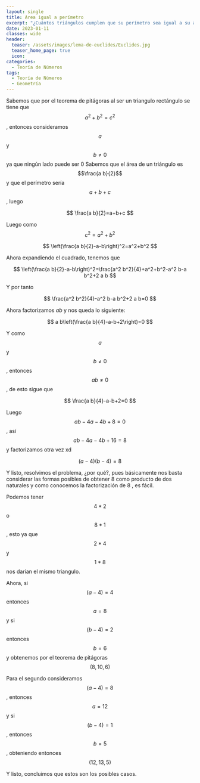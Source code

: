 ```yaml
---
layout: single
title: Area igual a perímetro
excerpt: "¿Cuántos triángulos cumplen que su perímetro sea igual a su área?, aquí veremos la respuesta y encontraremos todos los triángulos que cumplen la propiedad" 
date: 2023-01-11
classes: wide
header:
  teaser: /assets/images/lema-de-euclides/Euclides.jpg  
  teaser_home_page: true
  icon: 
categories:
  - Teoría de Números
tags:  
  - Teoría de Números
  - Geometría
---
```





<center><script type="text/tikz">




\tikzset{every picture/.style={line width=0.75pt}} %set default line width to 0.75pt        

\begin{tikzpicture}[x=0.75pt,y=0.75pt,yscale=-1,xscale=1]
%uncomment if require: \path (0,472); %set diagram left start at 0, and has height of 472

%Shape: Grid [id:dp9210298878677159] 
\draw  [draw opacity=0][dash pattern={on 0.84pt off 2.51pt}] (94.1,128.86) -- (400.99,128.86) -- (400.99,388.29) -- (94.1,388.29) -- cycle ; \draw  [color={rgb, 255:red, 255; green, 255; blue, 255 }  ,draw opacity=1 ][dash pattern={on 0.84pt off 2.51pt}] (94.1,128.86) -- (94.1,388.29)(117.56,128.86) -- (117.56,388.29)(141.02,128.86) -- (141.02,388.29)(164.48,128.86) -- (164.48,388.29)(187.94,128.86) -- (187.94,388.29)(211.4,128.86) -- (211.4,388.29)(234.87,128.86) -- (234.87,388.29)(258.33,128.86) -- (258.33,388.29)(281.79,128.86) -- (281.79,388.29)(305.25,128.86) -- (305.25,388.29)(328.71,128.86) -- (328.71,388.29)(352.18,128.86) -- (352.18,388.29)(375.64,128.86) -- (375.64,388.29)(399.1,128.86) -- (399.1,388.29) ; \draw  [color={rgb, 255:red, 255; green, 255; blue, 255 }  ,draw opacity=1 ][dash pattern={on 0.84pt off 2.51pt}] (94.1,128.86) -- (400.99,128.86)(94.1,152.32) -- (400.99,152.32)(94.1,175.78) -- (400.99,175.78)(94.1,199.24) -- (400.99,199.24)(94.1,222.7) -- (400.99,222.7)(94.1,246.17) -- (400.99,246.17)(94.1,269.63) -- (400.99,269.63)(94.1,293.09) -- (400.99,293.09)(94.1,316.55) -- (400.99,316.55)(94.1,340.01) -- (400.99,340.01)(94.1,363.48) -- (400.99,363.48)(94.1,386.94) -- (400.99,386.94) ; \draw  [color={rgb, 255:red, 255; green, 255; blue, 255 }  ,draw opacity=1 ][dash pattern={on 0.84pt off 2.51pt}]  ;
%Shape: Right Triangle [id:dp2427837281444376] 
\draw  [color={rgb, 255:red, 255; green, 0; blue, 0 }  ,draw opacity=1 ][fill={rgb, 255:red, 208; green, 2; blue, 27 }  ,fill opacity=0.51 ] (99.17,197.23) -- (276.48,326.38) -- (183.75,371.41) -- cycle ;
%Shape: Right Triangle [id:dp7742542755528874] 
\draw  [color={rgb, 255:red, 255; green, 0; blue, 0 }  ,draw opacity=1 ][fill={rgb, 255:red, 208; green, 2; blue, 27 }  ,fill opacity=0.56 ] (395.5,330.3) -- (210.32,177.7) -- (291.3,136.06) -- cycle ;

% Text Node
\draw (240.85,144.05) node [anchor=north west][inner sep=0.75pt]  [color={rgb, 255:red, 255; green, 255; blue, 255 }  ,opacity=1 ] [align=left] {5};
% Text Node
\draw (342.65,213.36) node [anchor=north west][inner sep=0.75pt]  [color={rgb, 255:red, 255; green, 255; blue, 255 }  ,opacity=1 ] [align=left] {12};
% Text Node
\draw (263.37,237.63) node [anchor=north west][inner sep=0.75pt]  [color={rgb, 255:red, 255; green, 255; blue, 255 }  ,opacity=1 ] [align=left] {13};
% Text Node
\draw (180.85,246.26) node [anchor=north west][inner sep=0.75pt]  [color={rgb, 255:red, 255; green, 255; blue, 255 }  ,opacity=1 ] [align=left] {10};
% Text Node
\draw (125.42,275.65) node [anchor=north west][inner sep=0.75pt]  [color={rgb, 255:red, 255; green, 255; blue, 255 }  ,opacity=1 ] [align=left] {8};
% Text Node
\draw (224.13,350.35) node [anchor=north west][inner sep=0.75pt]  [color={rgb, 255:red, 255; green, 255; blue, 255 }  ,opacity=1 ] [align=left] {6};


\end{tikzpicture}

</script>
</center>



Sabemos que por el teorema de pitágoras al ser un triangulo rectángulo se tiene que $$a^2+b^2=c^2$$, entonces consideramos $$a$$ y $$b \neq 0$$ ya que ningún lado puede ser 0 Sabemos que el área de un triángulo es $$\frac{a b}{2}$$ y que el perímetro sería $$a+b+c$$, luego
 
$$
\frac{a b}{2}=a+b+c
$$

Luego como $$c^2=a^2+b^2$$

$$
\left(\frac{a b}{2}-a-b\right)^2=a^2+b^2
$$

Ahora expandiendo el cuadrado, tenemos que

$$
\left(\frac{a b}{2}-a-b\right)^2=\frac{a^2 b^2}{4}+a^2+b^2-a^2 b-a b^2+2 a b
$$

Y por tanto

$$
\frac{a^2 b^2}{4}-a^2 b-a b^2+2 a b=0
$$

Ahora factorizamos $a b$ y nos queda lo siguiente:

$$
a b\left(\frac{a b}{4}-a-b+2\right)=0
$$

Y como $$a$$ y $$b \neq 0$$, entonces $$a b \neq 0$$, de esto sigue que

$$
\frac{a b}{4}-a-b+2=0
$$

Luego $$a b-4 a-4 b+8=0$$, así $$a b-4 a-4 b+16=8$$ y factorizamos otra vez xd

$$
(a-4)(b-4)=8
$$

Y listo, resolvimos el problema, ¿por qué?, pues básicamente nos basta considerar las formas posibles de obtener 8 como producto de dos naturales y como conocemos la factorización de 8 , es fácil.

Podemos tener $$4 * 2$$ o $$8 * 1$$, esto ya que $$2 * 4$$ y $$1 * 8$$ nos darían el mismo triangulo.

Ahora, si $$(a-4)=4$$ entonces $$a=8$$ y si $$(b-4)=2$$ entonces $$b=6$$ y obtenemos por el teorema de pitágoras $$(8,10,6)$$

Para el segundo consideramos $$(a-4)=8$$, entonces $$a=12$$ y si $$(b-4)=1$$, entonces $$b=5$$, obteniendo entonces $$(12,13,5)$$

Y listo, concluimos que estos son los posibles casos.